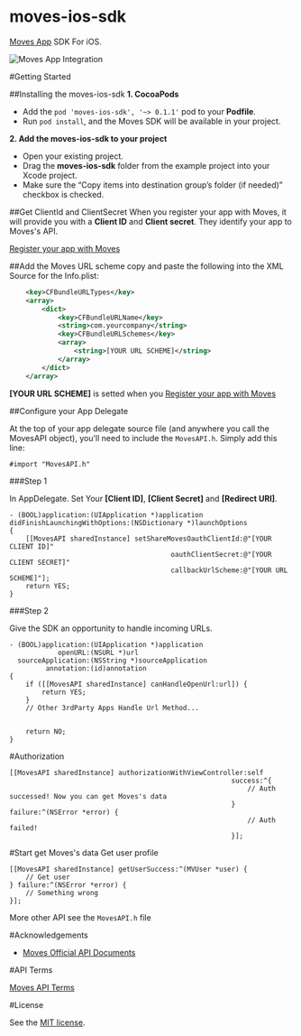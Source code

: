 moves-ios-sdk
=============
[Moves App](http://moves-app.com) SDK For iOS. 

![Moves App Integration](https://apps.moves-app.com/assets/images/moves-connected-apps-logo-2.png)

#Getting Started

##Installing the moves-ios-sdk
**1. CocoaPods**

- Add the ``pod 'moves-ios-sdk', '~> 0.1.1'`` pod to your **Podfile**. 
- Run ``pod install``, and the Moves SDK will be available in your project.

**2. Add the moves-ios-sdk to your project**

- Open your existing project.
- Drag the **moves-ios-sdk** folder from the example project into your Xcode project.
- Make sure the “Copy items into destination group’s folder (if needed)” checkbox is checked.

##Get ClientId and ClientSecret
When you register your app with Moves, it will provide you with a **Client ID** and **Client secret**. They identify your app to Moves's API. 

[Register your app with Moves](https://dev.moves-app.com/apps)

##Add the Moves URL scheme
copy and paste the following into the XML Source for the Info.plist:
```Xml
    <key>CFBundleURLTypes</key>
    <array>
        <dict>
            <key>CFBundleURLName</key>
            <string>com.yourcompany</string>
            <key>CFBundleURLSchemes</key>
            <array>
                <string>[YOUR URL SCHEME]</string>
            </array>
        </dict>
    </array>
```
**[YOUR URL SCHEME]** is setted when you [Register your app with Moves](https://dev.moves-app.com/clients)

##Configure your App Delegate

At the top of your app delegate source file (and anywhere you call the MovesAPI object), you'll need to include the ``MovesAPI.h``.  Simply add this line:

``#import "MovesAPI.h"``

###Step 1

In AppDelegate. Set Your **[Client ID]**, **[Client Secret]** and **[Redirect URI]**.
```Objc
- (BOOL)application:(UIApplication *)application didFinishLaunchingWithOptions:(NSDictionary *)launchOptions
{
    [[MovesAPI sharedInstance] setShareMovesOauthClientId:@"[YOUR CLIENT ID]"
                                        oauthClientSecret:@"[YOUR CLIENT SECRET]"
                                        callbackUrlScheme:@"[YOUR URL SCHEME]"];
    return YES;
}
```
###Step 2

Give the SDK an opportunity to handle incoming URLs. 
```Objc
- (BOOL)application:(UIApplication *)application
            openURL:(NSURL *)url
  sourceApplication:(NSString *)sourceApplication
         annotation:(id)annotation 
{
    if ([[MovesAPI sharedInstance] canHandleOpenUrl:url]) {
        return YES;
    }
    // Other 3rdParty Apps Handle Url Method...
    
    
    return NO;
}
```
#Authorization 
```Objc
[[MovesAPI sharedInstance] authorizationWithViewController:self
                                                       success:^{
                                                           // Auth successed! Now you can get Moves's data
                                                       } failure:^(NSError *error) {
                                                           // Auth failed!
                                                       }];
```
#Start get Moves's data
Get user profile
```Objc
[[MovesAPI sharedInstance] getUserSuccess:^(MVUser *user) {
    // Get user
} failure:^(NSError *error) {
    // Something wrong
}];
```
More other API see the ``MovesAPI.h`` file

#Acknowledgements

- [Moves Official API Documents](https://dev.moves-app.com/)

#API Terms

[Moves API Terms](https://dev.moves-app.com/docs/terms_summary)

#License

See the [MIT license](https://github.com/vitoziv/moves-ios-sdk/blob/master/LICENSE).
